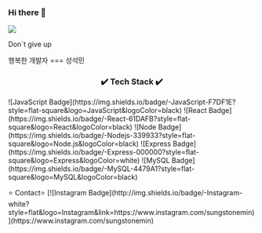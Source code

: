 ### Hi there 👋

<img src="https://img.shields.io/badge/-JavaScript-F7DF1E?style=flat-square&logo=JavaScript&logoColor=black" />

<p align="center">
<p>Don`t give up</p>
<p>행복한 개발자 === 성석민</p>
<h3 align='center'>✔️ Tech Stack ✔️</h3> 
![JavaScript Badge](https://img.shields.io/badge/-JavaScript-F7DF1E?style=flat-square&logo=JavaScript&logoColor=black)
![React Badge](https://img.shields.io/badge/-React-61DAFB?style=flat-square&logo=React&logoColor=black)
![Node Badge](https://img.shields.io/badge/-Nodejs-339933?style=flat-square&logo=Node.js&logoColor=black)
![Express Badge](https://img.shields.io/badge/-Express-000000?style=flat-square&logo=Express&logoColor=white)
![MySQL Badge](https://img.shields.io/badge/-MySQL-4479A1?style=flat-square&logo=MySQL&logoColor=black)
</P

<h3>⭐️ Contact⭐️️️</h3>
[![Instagram Badge](http://img.shields.io/badge/-Instagram-white?style=flat&logo=Instagram&link=https://www.instagram.com/sungstonemin)](https://www.instagram.com/sungstonemin)
